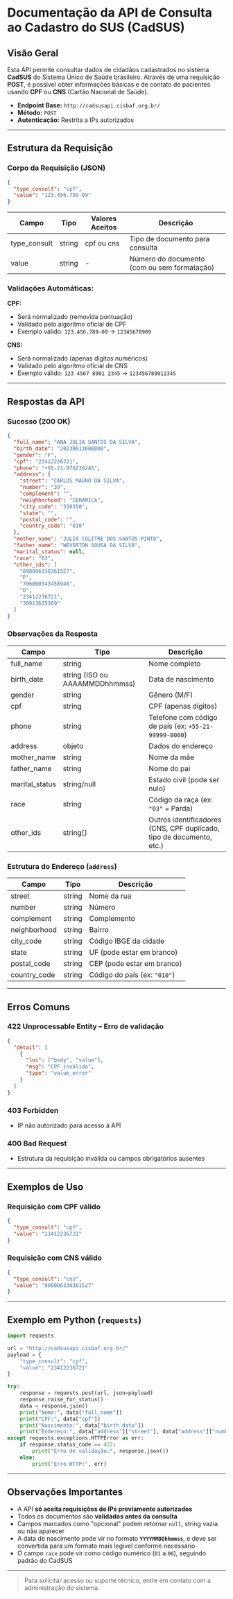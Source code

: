 # Documentação da API de Consulta ao Cadastro do SUS (CadSUS)

## Visão Geral
Esta API permite consultar dados de cidadãos cadastrados no sistema **CadSUS** do Sistema Único de Saúde brasileiro. Através de uma requisição **POST**, é possível obter informações básicas e de contato de pacientes usando **CPF** ou **CNS** (Cartão Nacional de Saúde).

- **Endpoint Base:** `http://cadsusapi.cisbaf.org.br/`
- **Método:** `POST`
- **Autenticação:** Restrita a IPs autorizados

---

## Estrutura da Requisição

### Corpo da Requisição (JSON)

```json
{
  "type_consult": "cpf",
  "value": "123.456.789-09"
}
```

| Campo        | Tipo   | Valores Aceitos | Descrição                              |
|--------------|--------|------------------|----------------------------------------|
| type_consult | string | cpf ou cns       | Tipo de documento para consulta        |
| value        | string | -                | Número do documento (com ou sem formatação) |

### Validações Automáticas:

**CPF:**
- Será normalizado (removida pontuação)
- Validado pelo algoritmo oficial de CPF
- Exemplo válido: `123.456.789-09` → `12345678909`

**CNS:**
- Será normalizado (apenas dígitos numéricos)
- Validado pelo algoritmo oficial de CNS
- Exemplo válido: `123 4567 8901 2345` → `123456789012345`

---

## Respostas da API

### Sucesso (200 OK)

```json
{
  "full_name": "ANA JULIA SANTOS DA SILVA",
  "birth_date": "20230613000000",
  "gender": "F",
  "cpf": "23412236721",
  "phone": "+55-21-976239245",
  "address": {
    "street": "CARLOS MAGNO DA SILVA",
    "number": "39",
    "complement": "",
    "neighborhood": "CERAMICA",
    "city_code": "330350",
    "state": "",
    "postal_code": "",
    "country_code": "010"
  },
  "mother_name": "JULIA COLITRE DOS SANTOS PINTO",
  "father_name": "WEVERTON SOUSA DA SILVA",
  "marital_status": null,
  "race": "03",
  "other_ids": [
    "898006330361527",
    "P",
    "706000343458946",
    "D",
    "23412236721",
    "30913635369"
  ]
}
```

### Observações da Resposta

| Campo           | Tipo              | Descrição                                                                 |
|------------------|-------------------|--------------------------------------------------------------------------|
| full_name       | string            | Nome completo                                                            |
| birth_date      | string (ISO ou AAAAMMDDhhmmss) | Data de nascimento                                                       |
| gender          | string            | Gênero (M/F)                                                             |
| cpf             | string            | CPF (apenas dígitos)                                                     |
| phone           | string            | Telefone com código de país (ex: `+55-21-99999-0000`)                    |
| address         | objeto            | Dados do endereço                                                        |
| mother_name     | string            | Nome da mãe                                                              |
| father_name     | string            | Nome do pai                                                              |
| marital_status  | string/null       | Estado civil (pode ser nulo)                                             |
| race            | string            | Código da raça (ex: `"03"` = Parda)                                      |
| other_ids       | string[]          | Outros identificadores (CNS, CPF duplicado, tipo de documento, etc.)     |

### Estrutura do Endereço (`address`)

| Campo        | Tipo   | Descrição                         |
|--------------|--------|-----------------------------------|
| street       | string | Nome da rua                       |
| number       | string | Número                            |
| complement   | string | Complemento                       |
| neighborhood | string | Bairro                            |
| city_code    | string | Código IBGE da cidade             |
| state        | string | UF (pode estar em branco)         |
| postal_code  | string | CEP (pode estar em branco)        |
| country_code | string | Código do país (ex: `"010"`)      |

---

## Erros Comuns

### 422 Unprocessable Entity – Erro de validação

```json
{
  "detail": [
    {
      "loc": ["body", "value"],
      "msg": "CPF inválido",
      "type": "value_error"
    }
  ]
}
```

### 403 Forbidden
- IP não autorizado para acesso à API

### 400 Bad Request
- Estrutura da requisição inválida ou campos obrigatórios ausentes

---

## Exemplos de Uso

### Requisição com CPF válido

```json
{
  "type_consult": "cpf",
  "value": "23412236721"
}
```

### Requisição com CNS válido

```json
{
  "type_consult": "cns",
  "value": "898006330361527"
}
```

---

## Exemplo em Python (`requests`)

```python
import requests

url = "http://cadsusapi.cisbaf.org.br/"
payload = {
    "type_consult": "cpf",
    "value": "23412236721"
}

try:
    response = requests.post(url, json=payload)
    response.raise_for_status()
    data = response.json()
    print("Nome:", data["full_name"])
    print("CPF:", data["cpf"])
    print("Nascimento:", data["birth_date"])
    print("Endereço:", data["address"]["street"], data["address"]["number"])
except requests.exceptions.HTTPError as err:
    if response.status_code == 422:
        print("Erro de validação:", response.json())
    else:
        print("Erro HTTP:", err)
```

---

## Observações Importantes

- A API **só aceita requisições de IPs previamente autorizados**
- Todos os documentos são **validados antes da consulta**
- Campos marcados como "opcional" podem retornar `null`, string vazia ou não aparecer
- A data de nascimento pode vir no formato **`YYYYMMDDhhmmss`**, e deve ser convertida para um formato mais legível conforme necessário
- O campo `race` pode vir como código numérico (`01` a `06`), seguindo padrão do CadSUS

---

> Para solicitar acesso ou suporte técnico, entre em contato com a administração do sistema.
